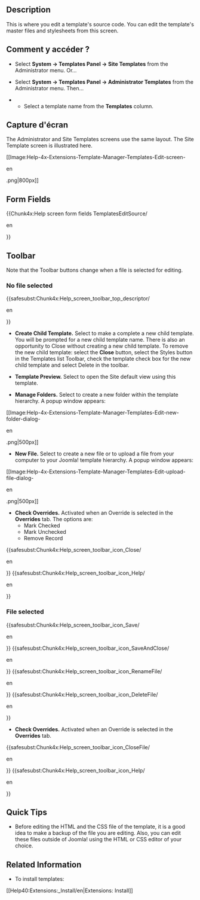 <!-- Filename: Help4.x:Templates:_Customise / Display title: Templates : Personnaliser -->

## Description

This is where you edit a template's source code. You can edit the
template's master files and stylesheets from this screen.

## Comment y accéder ?

- Select **System **→** Templates Panel **→** Site Templates** from the
  Administrator menu. Or...

<!-- -->

- Select **System **→** Templates Panel **→** Administrator Templates**
  from the Administrator menu. Then...

<!-- -->

- - Select a template name from the **Templates** column.

## Capture d'écran

The Administrator and Site Templates screens use the same layout. The
Site Template screen is illustrated here.

\[\[Image:Help-4x-Extensions-Template-Manager-Templates-Edit-screen-

en

.png\|800px\]\]

## Form Fields

{{Chunk4x:Help screen form fields TemplatesEditSource/

en

}}

## Toolbar

Note that the Toolbar buttons change when a file is selected for
editing.

### No file selected

{{safesubst:Chunk4x:Help_screen_toolbar_top_descriptor/

en

}}

- **Create Child Template.** Select to make a complete a new child
  template. You will be prompted for a new child template name. There is
  also an opportunity to Close without creating a new child template. To
  remove the new child template: select the **Close** button, select the
  Styles button in the Templates list Toolbar, check the template check
  box for the new child template and select Delete in the toolbar.

<!-- -->

- **Template Preview.** Select to open the Site default view using this
  template.

<!-- -->

- **Manage Folders.** Select to create a new folder within the template
  hierarchy. A popup window appears:

\[\[Image:Help-4x-Extensions-Template-Manager-Templates-Edit-new-folder-dialog-

en

.png\|500px\]\]

- **New File.** Select to create a new file or to upload a file from
  your computer to your Joomla! template hierarchy. A popup window
  appears:

\[\[Image:Help-4x-Extensions-Template-Manager-Templates-Edit-upload-file-dialog-

en

.png\|500px\]\]

- **Check Overrides.** Activated when an Override is selected in the
  **Overrides** tab. The options are:
  - Mark Checked
  - Mark Unchecked
  - Remove Record

{{safesubst:Chunk4x:Help_screen_toolbar_icon_Close/

en

}} {{safesubst:Chunk4x:Help_screen_toolbar_icon_Help/

en

}}

### File selected

{{safesubst:Chunk4x:Help_screen_toolbar_icon_Save/

en

}} {{safesubst:Chunk4x:Help_screen_toolbar_icon_SaveAndClose/

en

}} {{safesubst:Chunk4x:Help_screen_toolbar_icon_RenameFile/

en

}} {{safesubst:Chunk4x:Help_screen_toolbar_icon_DeleteFile/

en

}}

- **Check Overrides.** Activated when an Override is selected in the
  **Overrides** tab.

{{safesubst:Chunk4x:Help_screen_toolbar_icon_CloseFile/

en

}} {{safesubst:Chunk4x:Help_screen_toolbar_icon_Help/

en

}}

## Quick Tips

- Before editing the HTML and the CSS file of the template, it is a good
  idea to make a backup of the file you are editing. Also, you can edit
  these files outside of Joomla! using the HTML or CSS editor of your
  choice.

## Related Information

- To install templates:

\[\[Help40:Extensions:\_Install/en\|Extensions: Install\]\]
